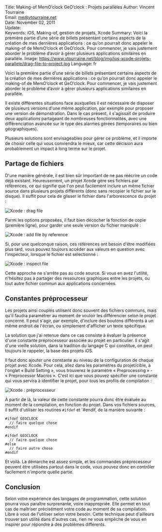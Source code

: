 Title:    Making-of MemO’clock GeO’clock : Projets parallèles
Author:   Vincent Tourraine  
Email:    me@vtourraine.net  
Date:     November 02, 2011  
Update:   
Keywords: iOS, Making-of, gestion de projets, Xcode
Summary:  Voici la première partie d’une série de billets présentant certains aspects de la création de mes dernières applications : ce qu’on pourrait donc appeler le making-of de MemO’clock et GeO’clock. Pour commencer, je vais justement aborder le problème d’avoir à gérer plusieurs applications similaires en parallèle.
Image:    https://www.vtourraine.net/blog/img/ios-xcode-projets-parallele/drag-file-to-project.jpg
Language: fr

Voici la première partie d’une série de billets présentant certains aspects de la création de mes dernières applications : ce qu’on pourrait donc appeler le making-of de MemO’clock et GeO’clock. Pour commencer, je vais justement aborder le problème d’avoir à gérer plusieurs applications similaires en parallèle.

Il existe différentes situations face auxquelles il est nécessaire de disposer de plusieurs versions d'une même application, par exemple pour proposer une version de démonstration. Dans le cas présent, il s'agissait de produire deux applications partageant de nombreuses fonctionnalités, avec une différenciation avancée sur le type des alarmes gérées (temporaires ou bien géographiques). 

Plusieurs solutions sont envisageables pour gérer ce problème, et il importe de choisir celle qui vous conviendra le mieux, car cette décision aura probablement un impact à long terme sur le projet.


## Partage de fichiers

D'une manière générale, il est bien sûr important de ne pas réécrire un code déjà existant. Heureusement, un projet Xcode gère ses fichiers par références, ce qui signifie que l'on peut facilement inclure un même fichier source dans plusieurs projets différents (donc sans recopier le fichier sur le disque). Il suffit pour cela de glisser le fichier dans l'arborescence du projet :

![Xcode : drag file][Drag file]

Parmi les options proposées, il faut bien décocher la fonction de copie (première ligne), pour garder une seule version du fichier manipulé :

![Xcode : add file by reference][Add file reference]

Si, pour une quelconque raison, ces références ont besoin d'être modifiées plus tard, vous pouvez toujours accéder aux valeurs en question avec l'inspecteur, lorsque le fichier est sélectionné :

![Xcode : inspect file][Inspect file]

Cette approche ne s'arrête pas au code source. Si vous en avez l'utilité, n'hésitez pas à partager des ressources graphiques entre les projets, ou tout autre fichier commun aux applications concernées.


## Constantes préprocesseur

Les projets ainsi couplés utilisent donc souvent des fichiers communs, mais qu'il faudra paramétrer au moment de vouloir les différencier selon le projet concerné. Il peut s'agir, par exemple, d'inclure des boutons différents à un même endroit de l'écran, ou simplement d'afficher un texte spécifique. 

La solution que j'ai retenue dans ce cas consiste à évaluer la présence d'une constante préprocesseur associée au projet en particulier. Il s'agit d'une vieille solution, dans la tradition du langage C qui constitue, on peut toujours le rappeler, la base des projets iOS. 

Il faut donc ajouter une constante au niveau de la configuration de chaque projet avec Xcode. Pour cela, allez dans les paramètres du projet/cible, à l'onglet « Build Setting », vous trouverez le paramètre « Preprocessing » - « Preprocessor Macros ». C'est ici que vous pouvez spécifier une constante qui vous servira à identifier le projet, pour tous les profils de compilation :

![Xcode : préprocesseur][Preprocessor]

À partir de là, la valeur de cette constante pourra donc être évaluée au moment de la compilation, en fonction du projet. Dans vos fichiers sources, il suffit d'utiliser les routines `#ifdef` et `#endif, de la manière suivante :

``` objc
#ifdef GEOCLOCK
  // faire quelque chose
#endif
	
#ifdef GEOCLOCK
  // faire quelque chose
#else
  // faire autre chose
#endif
```

Et voilà. La démarche est assez simple, et les commandes préprocesseur peuvent être utilisées partout dans le code, vous pouvez donc en contrôler facilement n'importe quelle partie. 


## Conclusion

Selon votre expérience des langages de programmation, cette solution pourra vous paraître surprenante, voire inappropriée. Elle permet en tout cas de maîtriser précisément votre code au moment de sa compilation. Libre à vous de l'utiliser selon votre besoin. Cette technique peut d'ailleurs trouver son utilité dans d'autres cas, rien ne vous empêche de vous en inspirer pour répondre à des problèmes différents. 


[Drag file]: /blog/img/ios-xcode-projets-parallele/drag-file-to-project.jpg
[Add file reference]: /blog/img/ios-xcode-projets-parallele/add-file-by-reference.jpg
[Inspect file]: /blog/img/ios-xcode-projets-parallele/inspect-file.jpg
[Preprocessor]: /blog/img/ios-xcode-projets-parallele/preprocessor.jpg

